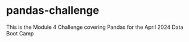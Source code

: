 # pandas-challenge
This is the Module 4 Challenge covering Pandas for the April 2024 Data Boot Camp
